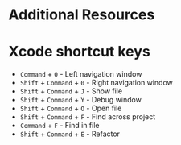 # Additional Resources

# Xcode shortcut keys

- `Command` + `0` - Left navigation window
- `Shift` + `Command` + `0` - Right navigation window
- `Shift` + `Command` + `J` - Show file
- `Shift` + `Command` + `Y` - Debug window
- `Shift` + `Command` + `O` - Open file
- `Shift` + `Command` + `F` - Find across project
- `Command` + `F` - Find in file
- `Shift` + `Command` + `E` - Refactor